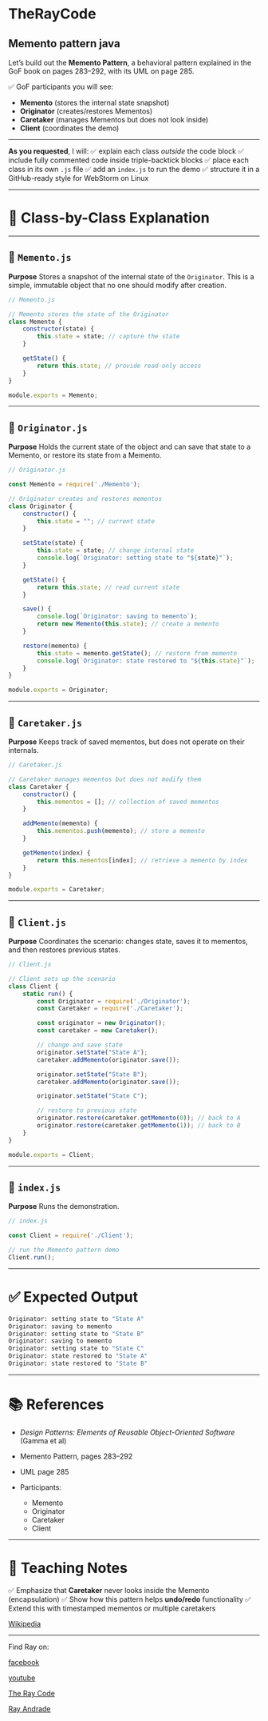 # TheRayCode
## Memento pattern java

Let’s build out the **Memento Pattern**, a behavioral pattern explained in the GoF book on pages 283–292, with its UML on page 285.

✅ GoF participants you will see:

* **Memento** (stores the internal state snapshot)
* **Originator** (creates/restores Mementos)
* **Caretaker** (manages Mementos but does not look inside)
* **Client** (coordinates the demo)

---

**As you requested**, I will:
✅ explain each class *outside* the code block
✅ include fully commented code inside triple-backtick blocks
✅ place each class in its own `.js` file
✅ add an `index.js` to run the demo
✅ structure it in a GitHub-ready style for WebStorm on Linux

---

# 🧩 Class-by-Class Explanation

---

## 🧩 `Memento.js`

**Purpose**
Stores a snapshot of the internal state of the `Originator`. This is a simple, immutable object that no one should modify after creation.

```javascript
// Memento.js

// Memento stores the state of the Originator
class Memento {
    constructor(state) {
        this.state = state; // capture the state
    }

    getState() {
        return this.state; // provide read-only access
    }
}

module.exports = Memento;
```

---

## 🧩 `Originator.js`

**Purpose**
Holds the current state of the object and can save that state to a Memento, or restore its state from a Memento.

```javascript
// Originator.js

const Memento = require('./Memento');

// Originator creates and restores mementos
class Originator {
    constructor() {
        this.state = ""; // current state
    }

    setState(state) {
        this.state = state; // change internal state
        console.log(`Originator: setting state to "${state}"`);
    }

    getState() {
        return this.state; // read current state
    }

    save() {
        console.log(`Originator: saving to memento`);
        return new Memento(this.state); // create a memento
    }

    restore(memento) {
        this.state = memento.getState(); // restore from memento
        console.log(`Originator: state restored to "${this.state}"`);
    }
}

module.exports = Originator;
```

---

## 🧩 `Caretaker.js`

**Purpose**
Keeps track of saved mementos, but does not operate on their internals.

```javascript
// Caretaker.js

// Caretaker manages mementos but does not modify them
class Caretaker {
    constructor() {
        this.mementos = []; // collection of saved mementos
    }

    addMemento(memento) {
        this.mementos.push(memento); // store a memento
    }

    getMemento(index) {
        return this.mementos[index]; // retrieve a memento by index
    }
}

module.exports = Caretaker;
```

---

## 👤 `Client.js`

**Purpose**
Coordinates the scenario: changes state, saves it to mementos, and then restores previous states.

```javascript
// Client.js

// Client sets up the scenario
class Client {
    static run() {
        const Originator = require('./Originator');
        const Caretaker = require('./Caretaker');

        const originator = new Originator();
        const caretaker = new Caretaker();

        // change and save state
        originator.setState("State A");
        caretaker.addMemento(originator.save());

        originator.setState("State B");
        caretaker.addMemento(originator.save());

        originator.setState("State C");

        // restore to previous state
        originator.restore(caretaker.getMemento(0)); // back to A
        originator.restore(caretaker.getMemento(1)); // back to B
    }
}

module.exports = Client;
```

---

## 🚀 `index.js`

**Purpose**
Runs the demonstration.

```javascript
// index.js

const Client = require('./Client');

// run the Memento pattern demo
Client.run();
```

---

# ✅ Expected Output

```bash
Originator: setting state to "State A"
Originator: saving to memento
Originator: setting state to "State B"
Originator: saving to memento
Originator: setting state to "State C"
Originator: state restored to "State A"
Originator: state restored to "State B"
```

---

# 📚 References

* *Design Patterns: Elements of Reusable Object-Oriented Software* (Gamma et al)
* Memento Pattern, pages 283–292
* UML page 285
* Participants:

  * Memento
  * Originator
  * Caretaker
  * Client

---

# 🧠 Teaching Notes

✅ Emphasize that **Caretaker** never looks inside the Memento (encapsulation)
✅ Show how this pattern helps **undo/redo** functionality
✅ Extend this with timestamped mementos or multiple caretakers




[Wikipedia](https://en.wikipedia.org/wiki/Memento_pattern)

----------------------------------------------------------------------------------------------------

Find Ray on:

[facebook](https://www.facebook.com/TheRayCode/)

[youtube](https://www.youtube.com/user/AndradeRay/)

[The Ray Code](https://www.RayAndrade.com)

[Ray Andrade](https://www.RayAndrade.org)
